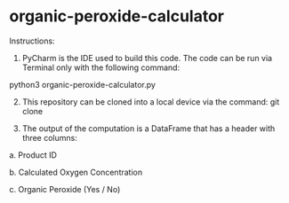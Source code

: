 # organic-peroxide-calculator

Instructions: 

1. PyCharm is the IDE used to build this code. The code can be run via Terminal only with the following command: 

python3 organic-peroxide-calculator.py

2. This repository can be cloned into a local device via the command: git clone <repository name>

3. The output of the computation is a DataFrame that has a header with three columns: 

a. Product ID
  
b. Calculated Oxygen Concentration 
  
c. Organic Peroxide (Yes / No)


